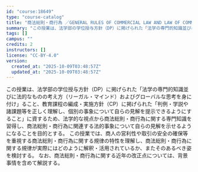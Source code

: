 ```yaml
---
id: "course:18649"
type: "course-catalog"
title: "商法総則・商行為 ／GENERAL RULES OF COMMERCIAL LAW AND LAW OF COMMERCIAL TRANSACTION"
summary: "この授業は、法学部の学位授与方針（DP）に掲げられた「法学の専門的知識並びに法的なものの考え方（リーガル・マインド）およびグローバルな思考を身に付け」ること、教育課程の編成・実施方針（CP）に掲げられた「判例・学説や諸課題等を正しく理解し、…"
tags: []
campus: ""
credits: 2
instructors: []
license: "CC-BY-4.0"
version:
  created_at: "2025-10-09T03:48:57Z"
  updated_at: "2025-10-09T03:48:57Z"
---
```

この授業は、法学部の学位授与方針（DP）に掲げられた「法学の専門的知識並びに法的なものの考え方（リーガル・マインド）およびグローバルな思考を身に付け」ること、教育課程の編成・実施方針（CP）に掲げられた「判例・学説や諸課題等を正しく理解し、個別の事象について自らの見解を提示できるようにすること」に資するため、法学的な視点から商法総則・商行為に関する専門知識を習得し、商法総則・商行為に関連する法的事象について自らの見解を示せるようになることを目的とする。 この授業では、商人の営利性や取引の安全の確保等を重視する商法総則・商行為に関する規律の特性を理解し、商法総則・商行為に関する規律が実際にはどのように解釈・活用されているか、またそのあるべき姿を検討する。 なお、商法総則・商行為に関する近年の改正点については、背景事情を含めて解説する。
